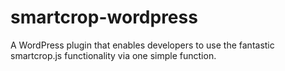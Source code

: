 # smartcrop-wordpress
A WordPress plugin that enables developers to use the fantastic smartcrop.js functionality via one simple function.
